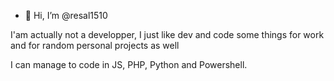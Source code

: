 - 👋 Hi, I’m @resal1510


I'am actually not a developper, I just like dev and code some things for work and for random personal projects as well

I can manage to code in JS, PHP, Python and Powershell.
